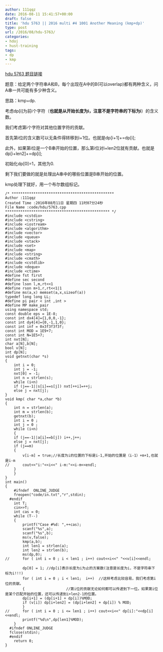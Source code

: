 ```yaml
---
author: 111qqz
date: 2016-08-11 15:41:57+00:00
draft: false
title: 'hdu 5763 || 2016 multi #4 1001 Another Meaning (kmp+dp)'
type: post
url: /2016/08/hdu-5763/
categories:
- hdoj
- hust-training
tags:
- dp
- kmp
---
```


[hdu 5763 题目链接](http://acm.hdu.edu.cn/showproblem.php?pid=5763)

题意：给定两个字符串A和B，每个出现在A中的B(可以overlap)都有两种含义，问A串一共可能有多少种含义。

思路：kmp+dp.

考虑dp[i]为前i个字符（**也就是从开始长度为i，注意不是字符串的下标为i**）的含义数。

我们考虑第i个字符对其他位置字符的贡献。

首先第i位的含义数可以无条件得转移到i+1位。也就是dp[i+1]+=dp[i];

此外，如果第i位是一个B串开始的位置，那么第i位对i+len2位就有贡献。也就是dp[i+len2]+=dp[i];

初始化dp[0]=1，其他为0.

剩下我们要做的就是处理出A串中的哪些位置是B串开始的位置。

kmp处理下就好，用一个布尔数组标记。





    
    /* ***********************************************
    Author :111qqz
    Created Time :2016年08月11日 星期四 11时07分24秒
    File Name :code/hdu/5763.cpp
    ************************************************ */
    #include <cstdio>
    #include <cstring>
    #include <iostream>
    #include <algorithm>
    #include <vector>
    #include <queue>
    #include <stack>
    #include <set>
    #include <map>
    #include <string>
    #include <cmath>
    #include <cstdlib>
    #include <deque>
    #include <ctime>
    #define fst first
    #define sec second
    #define lson l,m,rt<<1
    #define rson m+1,r,rt<<1|1
    #define ms(a,x) memset(a,x,sizeof(a))
    typedef long long LL;
    #define pi pair < int ,int >
    #define MP make_pair
    using namespace std;
    const double eps = 1E-8;
    const int dx4[4]={1,0,0,-1};
    const int dy4[4]={0,-1,1,0};
    const int inf = 0x3f3f3f3f;
    const int MOD = 1E9+7;
    const int N=1E5+7;
    int nxt[N];
    char a[N],b[N];
    bool v[N];
    int dp[N];
    void getnxt(char *s)
    {
        int i = 0;
        int j = -1;
        nxt[0] = -1;
        int n = strlen(s);
        while (i<n)
    	if (j==-1||s[i]==s[j]) nxt[++i]=++j;
    	else j = nxt[j];
    }
    void kmp( char *a,char *b)
    {
        int n = strlen(a);
        int m = strlen(b);
        getnxt(b);
        int i = 0 ;
        int j = 0 ;
        while (i<n)
        {
    	if (j==-1||a[i]==b[j]) i++,j++;
    	else j = nxt[j];
    	if (j==m)
    	{
    	    v[i-m] = true;//长度为i的位置的下标是i-1,开始的位置是（i-1）+m+1,也就是i-m
    //	    cout<<"i:"<<i<<" i-m:"<<i-m<<endl;
    	}
        }
    }
    int main()
    {
    	#ifndef  ONLINE_JUDGE 
    	freopen("code/in.txt","r",stdin);
      #endif
    	int T;
    	cin>>T;
    	int cas = 0;
    	while (T--)
    	{
    	    printf("Case #%d: ",++cas);
    	    scanf("%s",a);
    	    scanf("%s",b);
    	    ms(v,false);
    	    kmp(a,b);
    	    int len1 = strlen(a);
    	    int len2 = strlen(b);
    	    ms(dp,0);
    //	    for ( int i = 0 ; i < len1 ; i++) cout<<i<<" "<<v[i]<<endl;
    	    
    	    dp[0] = 1; //dp[i]表示长度为i为止的方案数(注意是长度为i，不是字符串下标为i!!!)
    	    for ( int i = 0 ; i < len1;  i++)  //这样考虑比较容易，我们考虑第i位的贡献。
    	    {					//第i位的贡献无论如何都可以传递到下一位。如果第i位是某个匹配开始的位置，还可以传递到i+len2-1的位置。
    		dp[i+1] = (dp[i+1] + dp[i])%MOD;
    		if (v[i]) dp[i+len2] = (dp[i+len2] + dp[i]) % MOD;
    	    }
    //	    for ( int i = 0 ; i <= len1 ; i++) cout<<i<<" dp[i]:"<<dp[i]<<endl;
    	    printf("%d\n",dp[len1]%MOD);
    	}
      #ifndef ONLINE_JUDGE  
      fclose(stdin);
      #endif
        return 0;
    }
    



